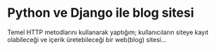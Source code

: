 # Python ve Django ile blog sitesi
 Temel HTTP metodlarını kullanarak yaptığım; kullanıcıların siteye kayıt olabileceği ve içerik üretebileceği bir web(blog) sitesi...
